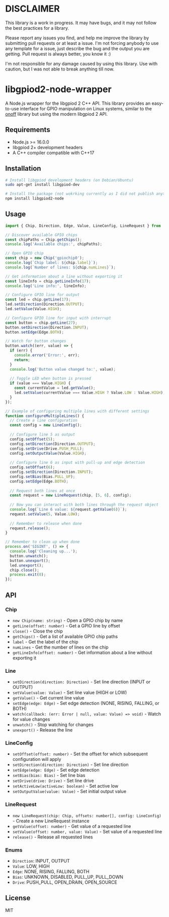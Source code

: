 # DISCLAIMER

This library is a work in progress.
It may have bugs, and it may not follow the best practices for a library.

Please report any issues you find, and help me improve the library by submitting pull requests or at least a issue. I'm not forcing anybody to use any template for a issue, just describe the bug and the output you are getting. Pull request is always better, you know it :)

I'm not responsible for any damage caused by using this library. Use with caution, but I was not able to break anything till now.


# libgpiod2-node-wrapper

A Node.js wrapper for the libgpiod 2 C++ API. This library provides an easy-to-use interface for GPIO manipulation on Linux systems, similar to the [onoff](https://www.npmjs.com/package/onoff) library but using the modern libgpiod 2 API.

## Requirements

- Node.js >= 16.0.0
- libgpiod 2+ development headers
- A C++ compiler compatible with C++17

## Installation

```bash
# Install libgpiod development headers (on Debian/Ubuntu)
sudo apt-get install libgpiod-dev

# Install the package (not wokrking currently as I did not publish anything)
npm install libgpiod2-node
```

## Usage

```typescript
import { Chip, Direction, Edge, Value, LineConfig, LineRequest } from 'libgpiod2-node';

// Discover available GPIO chips
const chipPaths = Chip.getChips();
console.log('Available chips:', chipPaths);

// Open GPIO chip
const chip = new Chip('gpiochip0');
console.log(`Chip label: ${chip.label}`);
console.log(`Number of lines: ${chip.numLines}`);

// Get information about a line without exporting it
const lineInfo = chip.getLineInfo(17);
console.log('Line info:', lineInfo);

// Configure GPIO line for output
const led = chip.getLine(17);
led.setDirection(Direction.OUTPUT);
led.setValue(Value.HIGH);

// Configure GPIO line for input with interrupt
const button = chip.getLine(27);
button.setDirection(Direction.INPUT);
button.setEdge(Edge.BOTH);

// Watch for button changes
button.watch((err, value) => {
  if (err) {
    console.error('Error:', err);
    return;
  }
  console.log('Button value changed to:', value);
  
  // Toggle LED when button is pressed
  if (value === Value.HIGH) {
    const currentValue = led.getValue();
    led.setValue(currentValue === Value.HIGH ? Value.LOW : Value.HIGH);
  }
});

// Example of configuring multiple lines with different settings
function configureMultipleLines() {
  // Create a line configuration
  const config = new LineConfig();
  
  // Configure line 5 as output
  config.setOffset(5);
  config.setDirection(Direction.OUTPUT);
  config.setDrive(Drive.PUSH_PULL);
  config.setOutputValue(Value.HIGH);
  
  // Configure line 6 as input with pull-up and edge detection
  config.setOffset(6);
  config.setDirection(Direction.INPUT);
  config.setBias(Bias.PULL_UP);
  config.setEdge(Edge.BOTH);
  
  // Request both lines at once
  const request = new LineRequest(chip, [5, 6], config);
  
  // Now you can interact with both lines through the request object
  console.log(`Line 6 value: ${request.getValue(6)}`);
  request.setValue(5, Value.LOW);
  
  // Remember to release when done
  request.release();
}

// Remember to clean up when done
process.on('SIGINT', () => {
  console.log('Cleaning up...');
  button.unwatch();
  button.unexport();
  led.unexport();
  chip.close();
  process.exit(0);
});
```

## API

### Chip

- `new Chip(name: string)` - Open a GPIO chip by name
- `getLine(offset: number)` - Get a GPIO line by offset
- `close()` - Close the chip
- `getChips()` - Get a list of available GPIO chip paths
- `label` - Get the label of the chip
- `numLines` - Get the number of lines on the chip
- `getLineInfo(offset: number)` - Get information about a line without exporting it

### Line

- `setDirection(direction: Direction)` - Set line direction (INPUT or OUTPUT)
- `setValue(value: Value)` - Set line value (HIGH or LOW)
- `getValue()` - Get current line value
- `setEdge(edge: Edge)` - Set edge detection (NONE, RISING, FALLING, or BOTH)
- `watch(callback: (err: Error | null, value: Value) => void)` - Watch for value changes
- `unwatch()` - Stop watching for changes
- `unexport()` - Release the line

### LineConfig

- `setOffset(offset: number)` - Set the offset for which subsequent configuration will apply
- `setDirection(direction: Direction)` - Set line direction
- `setEdge(edge: Edge)` - Set edge detection
- `setBias(bias: Bias)` - Set line bias
- `setDrive(drive: Drive)` - Set line drive
- `setActiveLow(activeLow: boolean)` - Set active low
- `setOutputValue(value: Value)` - Set initial output value

### LineRequest

- `new LineRequest(chip: Chip, offsets: number[], config: LineConfig)` - Create a new LineRequest instance
- `getValue(offset: number)` - Get value of a requested line
- `setValue(offset: number, value: Value)` - Set value of a requested line
- `release()` - Release all requested lines

### Enums

- `Direction`: INPUT, OUTPUT
- `Value`: LOW, HIGH
- `Edge`: NONE, RISING, FALLING, BOTH
- `Bias`: UNKNOWN, DISABLED, PULL_UP, PULL_DOWN
- `Drive`: PUSH_PULL, OPEN_DRAIN, OPEN_SOURCE

## License

MIT
